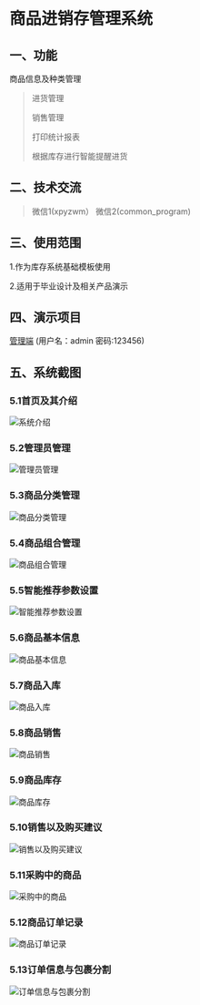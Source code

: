 # 商品进销存管理系统

## 一、功能
商品信息及种类管理
> 进货管理
>
> 销售管理
>
> 打印统计报表
>
> 根据库存进行智能提醒进货
>
## 二、技术交流
> 微信1(xpyzwm） 微信2(common_program)

## 三、使用范围
1.作为库存系统基础模板使用

2.适用于毕业设计及相关产品演示

## 四、演示项目

[管理端](https://erp.wmhello.cn/admin/)  (用户名：admin 密码:123456)


## 五、系统截图

### 5.1首页及其介绍

![系统介绍](https://i.loli.net/2021/11/16/p391zBFi7cHKOMs.png)

### 5.2管理员管理

![管理员管理](https://i.loli.net/2021/11/16/ZCwzGyu2OWqU9F3.png)

### 5.3商品分类管理

![商品分类管理](https://i.loli.net/2021/11/16/wZUkSrmhC7PzftI.png)

### 5.4商品组合管理

![商品组合管理](https://i.loli.net/2021/11/16/erfFT9AS6bzP4gM.png)

### 5.5智能推荐参数设置

![智能推荐参数设置](https://i.loli.net/2021/11/16/QnAmTt5RdE6BWr2.png)

### 5.6商品基本信息

![商品基本信息](https://i.loli.net/2021/11/16/1ovEOHPQsuaV5Wi.png)

### 5.7商品入库

![商品入库](https://i.loli.net/2021/11/16/my97EK4LvMib16B.png)

### 5.8商品销售

![商品销售](https://i.loli.net/2021/11/16/oMCgzsiOtNT5EmS.png)

### 5.9商品库存

![商品库存](https://i.loli.net/2021/11/16/ZasBtY9ApHR5CLd.png)

### 5.10销售以及购买建议

![销售以及购买建议](https://i.loli.net/2021/11/16/oab21DVEtc6Lewg.png)

### 5.11采购中的商品

![采购中的商品](https://i.loli.net/2021/11/16/oyGteI1sHBAu9Df.png)

### 5.12商品订单记录

![商品订单记录](https://i.loli.net/2021/11/16/DPCZkW9HFiTJMeo.png)

### 5.13订单信息与包裹分割

![订单信息与包裹分割](https://i.loli.net/2021/11/16/RSpzqLWnsoV8ax9.png)

